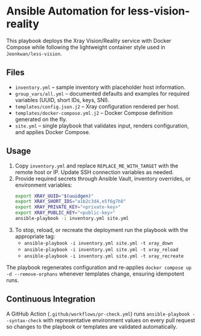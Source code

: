 # Ansible Automation for less-vision-reality

This playbook deploys the Xray Vision/Reality service with Docker Compose while following the lightweight container style used in `Jeonkwan/less-vision`.

## Files
- `inventory.yml` – sample inventory with placeholder host information.
- `group_vars/all.yml` – documented defaults and examples for required variables (UUID, short IDs, keys, SNI).
- `templates/config.json.j2` – Xray configuration rendered per host.
- `templates/docker-compose.yml.j2` – Docker Compose definition generated on the fly.
- `site.yml` – single playbook that validates input, renders configuration, and applies Docker Compose.

## Usage
1. Copy `inventory.yml` and replace `REPLACE_ME_WITH_TARGET` with the remote host or IP. Update SSH connection variables as needed.
2. Provide required secrets through Ansible Vault, inventory overrides, or environment variables:
   ```bash
   export XRAY_UUID="$(uuidgen)"
   export XRAY_SHORT_IDS="a1b2c3d4,e5f6g7h8"
   export XRAY_PRIVATE_KEY="<private-key>"
   export XRAY_PUBLIC_KEY="<public-key>"
   ansible-playbook -i inventory.yml site.yml
   ```
3. To stop, reload, or recreate the deployment run the playbook with the appropriate tag:
   - `ansible-playbook -i inventory.yml site.yml -t xray_down`
   - `ansible-playbook -i inventory.yml site.yml -t xray_reload`
   - `ansible-playbook -i inventory.yml site.yml -t xray_recreate`

The playbook regenerates configuration and re-applies `docker compose up -d --remove-orphans` whenever templates change, ensuring idempotent runs.

## Continuous Integration

A GitHub Action (`.github/workflows/pr-check.yml`) runs `ansible-playbook --syntax-check` with representative environment values on every pull request so changes to the playbook or templates are validated automatically.
